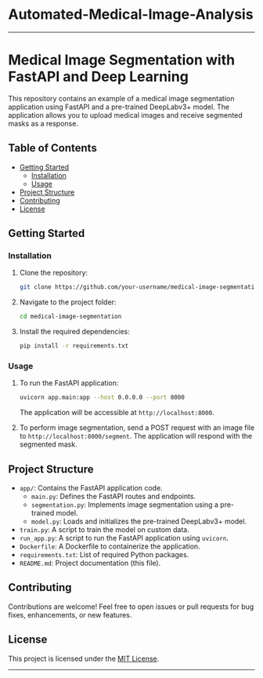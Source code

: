 # Automated-Medical-Image-Analysis

---

# Medical Image Segmentation with FastAPI and Deep Learning

This repository contains an example of a medical image segmentation application using FastAPI and a pre-trained DeepLabv3+ model. The application allows you to upload medical images and receive segmented masks as a response.

## Table of Contents

- [Getting Started](#getting-started)
  - [Installation](#installation)
  - [Usage](#usage)
- [Project Structure](#project-structure)
- [Contributing](#contributing)
- [License](#license)

## Getting Started

### Installation

1. Clone the repository:

   ```bash
   git clone https://github.com/your-username/medical-image-segmentation.git
   ```

2. Navigate to the project folder:

   ```bash
   cd medical-image-segmentation
   ```

3. Install the required dependencies:

   ```bash
   pip install -r requirements.txt
   ```

### Usage

1. To run the FastAPI application:

   ```bash
   uvicorn app.main:app --host 0.0.0.0 --port 8000
   ```

   The application will be accessible at `http://localhost:8000`.

2. To perform image segmentation, send a POST request with an image file to `http://localhost:8000/segment`. The application will respond with the segmented mask.

## Project Structure

- `app/`: Contains the FastAPI application code.
  - `main.py`: Defines the FastAPI routes and endpoints.
  - `segmentation.py`: Implements image segmentation using a pre-trained model.
  - `model.py`: Loads and initializes the pre-trained DeepLabv3+ model.
- `train.py`: A script to train the model on custom data.
- `run_app.py`: A script to run the FastAPI application using `uvicorn`.
- `Dockerfile`: A Dockerfile to containerize the application.
- `requirements.txt`: List of required Python packages.
- `README.md`: Project documentation (this file).

## Contributing

Contributions are welcome! Feel free to open issues or pull requests for bug fixes, enhancements, or new features.

## License

This project is licensed under the [MIT License](LICENSE).

---
